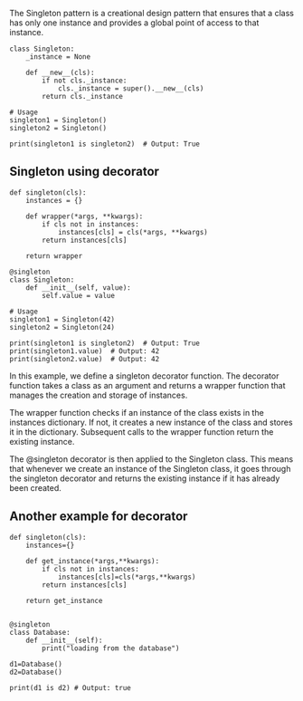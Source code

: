 The Singleton pattern is a creational design pattern that ensures that a class has only one instance and provides a global point of access to that instance.

```
class Singleton:
    _instance = None

    def __new__(cls):
        if not cls._instance:
            cls._instance = super().__new__(cls)
        return cls._instance

# Usage
singleton1 = Singleton()
singleton2 = Singleton()

print(singleton1 is singleton2)  # Output: True

```

## Singleton using decorator

```
def singleton(cls):
    instances = {}

    def wrapper(*args, **kwargs):
        if cls not in instances:
            instances[cls] = cls(*args, **kwargs)
        return instances[cls]

    return wrapper

@singleton
class Singleton:
    def __init__(self, value):
        self.value = value

# Usage
singleton1 = Singleton(42)
singleton2 = Singleton(24)

print(singleton1 is singleton2)  # Output: True
print(singleton1.value)  # Output: 42
print(singleton2.value)  # Output: 42

```

In this example, we define a singleton decorator function. The decorator function takes a class as an argument and returns a wrapper function that manages the creation and storage of instances.

The wrapper function checks if an instance of the class exists in the instances dictionary. If not, it creates a new instance of the class and stores it in the dictionary. Subsequent calls to the wrapper function return the existing instance.

The @singleton decorator is then applied to the Singleton class. This means that whenever we create an instance of the Singleton class, it goes through the singleton decorator and returns the existing instance if it has already been created.

## Another example for decorator

```
def singleton(cls):
    instances={}

    def get_instance(*args,**kwargs):
        if cls not in instances:
            instances[cls]=cls(*args,**kwargs)
        return instances[cls]

    return get_instance


@singleton
class Database:
    def __init__(self):
        print("loading from the database")

d1=Database()
d2=Database()

print(d1 is d2) # Output: true
```
